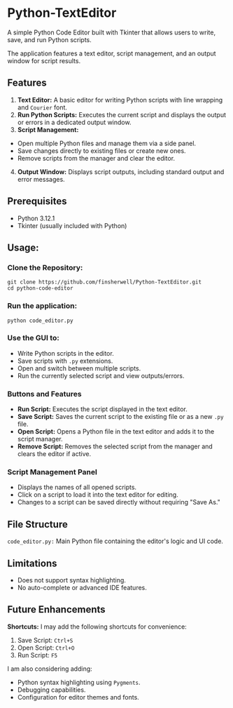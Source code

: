 # Python-TextEditor
A simple Python Code Editor built with Tkinter that allows users to write, save, and run Python scripts. 

The application features a text editor, script management, and an output window for script results.

## Features
1. **Text Editor:** A basic editor for writing Python scripts with line wrapping and ```Courier``` font.
2. **Run Python Scripts:** Executes the current script and displays the output or errors in a dedicated output window.
3. **Script Management:**
- Open multiple Python files and manage them via a side panel.
- Save changes directly to existing files or create new ones.
- Remove scripts from the manager and clear the editor.
4. **Output Window:** Displays script outputs, including standard output and error messages.

## Prerequisites
- Python 3.12.1
- Tkinter (usually included with Python)

## Usage:
### Clone the Repository:
```
git clone https://github.com/finsherwell/Python-TextEditor.git
cd python-code-editor
```

### Run the application:
```
python code_editor.py
```

### Use the GUI to:
- Write Python scripts in the editor.
- Save scripts with ```.py``` extensions.
- Open and switch between multiple scripts.
- Run the currently selected script and view outputs/errors.

### Buttons and Features
- **Run Script:** Executes the script displayed in the text editor.
- **Save Script:** Saves the current script to the existing file or as a new ```.py``` file.
- **Open Script:** Opens a Python file in the text editor and adds it to the script manager.
- **Remove Script:** Removes the selected script from the manager and clears the editor if active.

### Script Management Panel
- Displays the names of all opened scripts.
- Click on a script to load it into the text editor for editing.
- Changes to a script can be saved directly without requiring "Save As."

## File Structure
```code_editor.py:``` Main Python file containing the editor's logic and UI code.

## Limitations
- Does not support syntax highlighting.
- No auto-complete or advanced IDE features.

## Future Enhancements
**Shortcuts:**
I may add the following shortcuts for convenience:
1. Save Script: ```Ctrl+S```
2. Open Script: ```Ctrl+O```
3. Run Script: ```F5```

I am also considering adding:
- Python syntax highlighting using ```Pygments```.
- Debugging capabilities.
- Configuration for editor themes and fonts.

